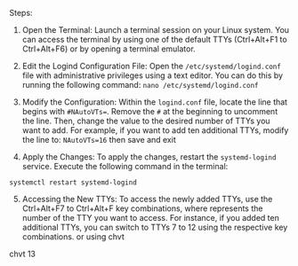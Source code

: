 Steps:

1. Open the Terminal:
Launch a terminal session on your Linux system. You can access the terminal by using one of the default TTYs (Ctrl+Alt+F1 to Ctrl+Alt+F6) or by opening a terminal emulator.

2. Edit the Logind Configuration File:
Open the `/etc/systemd/logind.conf` file with administrative privileges using a text editor. You can do this by running the following command:
`nano /etc/systemd/logind.conf`

3. Modify the Configuration:
Within the `logind.conf` file, locate the line that begins with `#NAutoVTs=`. Remove the `#` at the beginning to uncomment the line. Then, change the value to the desired number of TTYs you want to add. For example, if you want to add ten additional TTYs, modify the line to:
`NAutoVTs=16`
then save and exit

4. Apply the Changes:
To apply the changes, restart the `systemd-logind` service. Execute the following command in the terminal:

`systemctl restart systemd-logind`

5. Accessing the New TTYs:
To access the newly added TTYs, use the Ctrl+Alt+F7 to Ctrl+Alt+F<n> key combinations, where <n> represents the number of the TTY you want to access. For instance, if you added ten additional TTYs, you can switch to TTYs 7 to 12 using the respective key combinations.
or using chvt

chvt 13

